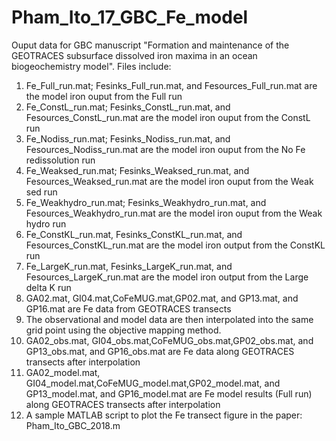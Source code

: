 # Pham_Ito_17_GBC_Fe_model
Ouput data for GBC manuscript "Formation and maintenance of the GEOTRACES subsurface dissolved iron maxima in an ocean biogeochemistry model".
Files include:
1. Fe_Full_run.mat; Fesinks_Full_run.mat, and Fesources_Full_run.mat are the model iron ouput from the Full run
2. Fe_ConstL_run.mat; Fesinks_ConstL_run.mat, and Fesources_ConstL_run.mat are the model iron ouput from the ConstL run
3. Fe_Nodiss_run.mat; Fesinks_Nodiss_run.mat, and Fesources_Nodiss_run.mat are the model iron ouput from the No Fe redissolution run
4. Fe_Weaksed_run.mat; Fesinks_Weaksed_run.mat, and Fesources_Weaksed_run.mat are the model iron ouput from the Weak sed run
5. Fe_Weakhydro_run.mat; Fesinks_Weakhydro_run.mat, and Fesources_Weakhydro_run.mat are the model iron ouput from the Weak hydro run
6. Fe_ConstKL_run.mat, Fesinks_ConstKL_run.mat, and Fesources_ConstKL_run.mat are the model iron output from the ConstKL run
7. Fe_LargeK_run.mat, Fesinks_LargeK_run.mat, and Fesources_LargeK_run.mat are the model iron output from the Large delta K run
8. GA02.mat, GI04.mat,CoFeMUG.mat,GP02.mat, and GP13.mat, and GP16.mat are Fe data from GEOTRACES transects
9. The observational and model data are then interpolated into the same grid point using the objective mapping method. 
10. GA02_obs.mat, GI04_obs.mat,CoFeMUG_obs.mat,GP02_obs.mat, and GP13_obs.mat, and GP16_obs.mat are Fe data along GEOTRACES transects after interpolation
11. GA02_model.mat, GI04_model.mat,CoFeMUG_model.mat,GP02_model.mat, and GP13_model.mat, and GP16_model.mat are Fe model results (Full run) along GEOTRACES transects after interpolation
12. A sample MATLAB script to plot the Fe transect figure in the paper: Pham_Ito_GBC_2018.m
